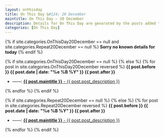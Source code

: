 ```yaml
---
layout: onthisday
title: On This Day &#124; 20 December
maintitle: On This Day — 20 December
description: Details for On This Day are genarated by the posts added to the website so the content is subject to changes/updates over time.
categories: [On This Day]
---
```


{% if site.categories.OnThisDay20December == null and site.categories.Repeat20December == null %}
<strong>Sorry no known details for today</strong>
{% endif %}

{% if site.categories.OnThisDay20December == null %}
{% else %}
{% for post in site.categories.OnThisDay20December reversed %}
<strong>{{ post.before }} {{ post.date | date: "%e %B %Y" }} {{ post.after }}</strong>
<ul>
<li> ——: <a href="{{ post.url }}"><strong>{{ post.maintitle }}</strong> - {{ post.post_description }}</a></li>
</ul>
{% endfor %}
{% endif %}

{% if site.categories.Repeat20December == null %}
{% else %}
{% for post in site.categories.Repeat20December reversed %}
<strong>{{ post.before }} {{ post.date | date: "%e %B %Y" }} {{ post.after }}</strong>
<ul>
<li> ——: <a href="{{ post.url }}"><strong>{{ post.maintitle }}</strong> - {{ post.post_description }}</a></li>
</ul>
{% endfor %}
{% endif %}

